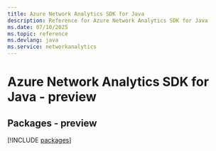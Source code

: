 ```yaml
---
title: Azure Network Analytics SDK for Java
description: Reference for Azure Network Analytics SDK for Java
ms.date: 07/10/2025
ms.topic: reference
ms.devlang: java
ms.service: networkanalytics
---
```

# Azure Network Analytics SDK for Java - preview
## Packages - preview
[!INCLUDE [packages](network-analytics-index.md)]